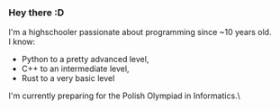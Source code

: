 ### Hey there :D

I'm a highschooler passionate about programming since ~10 years old.  
I know:  
- Python to a pretty advanced level,  
- C++ to an intermediate level,  
- Rust to a very basic level  

I'm currently preparing for the Polish Olympiad in Informatics.\
